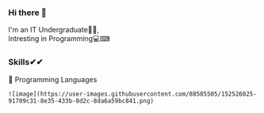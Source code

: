 ### Hi there 👋

I'm an IT Undergraduate👨‍🎓,               
Intresting in Programming💻⌨

### Skills✔✔

🔴 Programming Languages

    ![image](https://user-images.githubusercontent.com/88585505/152526025-91709c31-8e35-433b-8d2c-8da6a59bc841.png)


<!--
**vidurangaushan/vidurangaushan** is a ✨ _special_ ✨ repository because its `README.md` (this file) appears on your GitHub profile.

Here are some ideas to get you started:

- 🔭 I’m currently working on ...
- 🌱 I’m currently learning java
- 👯 I’m looking to collaborate on ...
- 🤔 I’m looking for help with ...
- 💬 Ask me about ...
- 📫 How to reach me: ...
- 😄 Pronouns: ...
- ⚡ Fun fact: ..
-->
